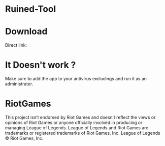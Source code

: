 # Ruined-Tool

# Download
Direct link:


# It Doesn't work ?
Make sure to add the app to your antivirus excludings and run it as an administrator.

# RiotGames
This project isn’t endorsed by Riot Games and doesn’t reflect the views or opinions of Riot Games or anyone officially involved in producing or managing League of Legends. League of Legends and Riot Games are trademarks or registered trademarks of Riot Games, Inc. League of Legends © Riot Games, Inc.

